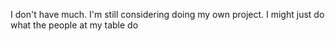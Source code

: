 I don't have much. I'm still considering doing my own project. I might just do what the people at my table do